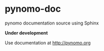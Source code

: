 # pynomo-doc
pynomo documentation source using Sphinx

**Under development**

Use documentation at http://pynomo.org
